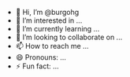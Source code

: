 - 👋 Hi, I’m @burgohg
- 👀 I’m interested in ...
- 🌱 I’m currently learning ...
- 💞️ I’m looking to collaborate on ...
- 📫 How to reach me ...
- 😄 Pronouns: ...
- ⚡ Fun fact: ...

<!---
burgohg/burgohg is a ✨ special ✨ repository because its `README.md` (this file) appears on your GitHub profile.
You can click the Preview link to take a look at your changes.
--->
